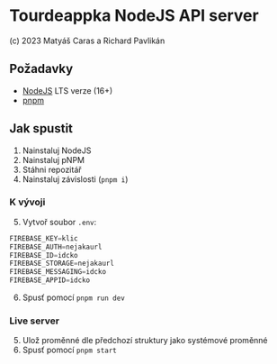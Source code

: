 # Tourdeappka NodeJS API server
(c) 2023 Matyáš Caras a Richard Pavlikán

## Požadavky
- [NodeJS](https://nodejs.org) LTS verze (16+)
- [pnpm](https://pnpm.io)

## Jak spustit
1. Nainstaluj NodeJS
2. Nainstaluj pNPM
3. Stáhni repozitář
4. Nainstaluj závislosti (`pnpm i`)
### K vývoji
5. Vytvoř soubor `.env`:
```js
FIREBASE_KEY=klic
FIREBASE_AUTH=nejakaurl
FIREBASE_ID=idcko
FIREBASE_STORAGE=nejakaurl
FIREBASE_MESSAGING=idcko
FIREBASE_APPID=idcko
```
6. Spusť pomocí `pnpm run dev`
### Live server
5. Ulož proměnné dle předchozí struktury jako systémové proměnné
6. Spusť pomocí `pnpm start`